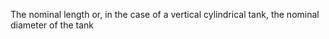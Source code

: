 ﻿The nominal length or, in the case of a vertical cylindrical tank, the nominal diameter of the tank